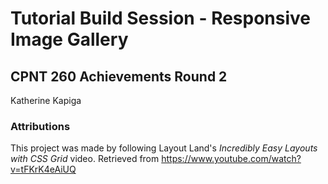 # Tutorial Build Session - Responsive Image Gallery
## CPNT 260 Achievements Round 2
Katherine Kapiga

### Attributions
This project was made by following Layout Land's *Incredibly Easy Layouts with CSS Grid* video. Retrieved from https://www.youtube.com/watch?v=tFKrK4eAiUQ